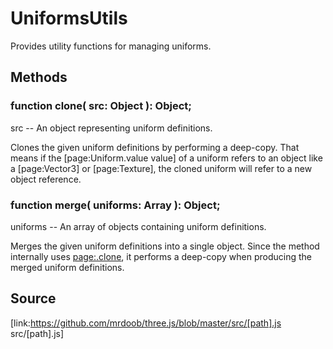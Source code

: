# UniformsUtils

Provides utility functions for managing uniforms.

## Methods

###  function clone( src: Object ): Object;

src -- An object representing uniform definitions.  
  
Clones the given uniform definitions by performing a deep-copy. That means if
the [page:Uniform.value value] of a uniform refers to an object like a
[page:Vector3] or [page:Texture], the cloned uniform will refer to a new
object reference.

###  function merge( uniforms: Array ): Object;

uniforms -- An array of objects containing uniform definitions.  
  
Merges the given uniform definitions into a single object. Since the method
internally uses [page:.clone](), it performs a deep-copy when producing the
merged uniform definitions.

## Source

[link:https://github.com/mrdoob/three.js/blob/master/src/[path].js
src/[path].js]

